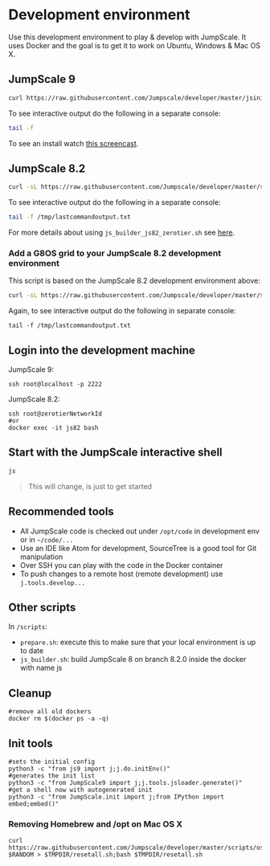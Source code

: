 # Development environment

Use this development environment to play & develop with JumpScale.
It uses Docker and the goal is to get it to work on Ubuntu, Windows & Mac OS X.

## JumpScale 9

```bash
curl https://raw.githubusercontent.com/Jumpscale/developer/master/jsinit.sh?$RANDOM > $TMPDIR/jsinstall.sh; sh $TMPDIR/jsinstall.sh
```

To see interactive output do the following in a separate console:

```bash
tail -f
```

To see an install watch [this screencast](http://showterm.io/5a87e36aee35b5b765b20#fast).

## JumpScale 8.2

```bash
curl -sL https://raw.githubusercontent.com/Jumpscale/developer/master/scripts/js_builder_js82_zerotier.sh | bash -s <your-ZeroTier-network-ID>
```

To see interactive output do the following in a separate console:

```bash
tail -f /tmp/lastcommandoutput.txt
```

For more details about using `js_builder_js82_zerotier.sh` see [here](docs/installjs8_details.md).


### Add a G8OS grid to your JumpScale 8.2 development environment

This script is based on the JumpScale 8.2 development environment above:

```bash
curl -sL https://raw.githubusercontent.com/Jumpscale/developer/master/scripts/g8os_grid_installer82.sh | bash -s <Branch> <your-ZeroTier-network-ID> <your-ZeroTier-network-ID>
```

Again, to see interactive output do the following in separate console:

```
tail -f /tmp/lastcommandoutput.txt
```


## Login into the development machine

JumpScale 9:
```
ssh root@localhost -p 2222
```


JumpScale 8.2:
```
ssh root@zerotierNetworkId
#or
docker exec -it js82 bash
```

## Start with the JumpScale interactive shell

```bash
js
```

 > This will change, is just to get started

## Recommended tools

- All JumpScale code is checked out under `/opt/code` in development env or in `~/code/...`
- Use an IDE like Atom for development, SourceTree is a good tool for Git manipulation
- Over SSH you can play with the code in the Docker container
- To push changes to a remote host (remote development) use `j.tools.develop...`

## Other scripts

In `/scripts`:

- `prepare.sh`: execute this to make sure that your local environment is up to date
- `js_builder.sh`: build JumpScale 8 on branch 8.2.0 inside the docker with name js


## Cleanup

```
#remove all old dockers
docker rm $(docker ps -a -q)
```

## Init tools

```
#sets the initial config
python3 -c "from js9 import j;j.do.initEnv()"
#generates the init list
python3 -c "from JumpScale9 import j;j.tools.jsloader.generate()"
#get a shell now with autogenerated init
python3 -c "from JumpScale.init import j;from IPython import embed;embed()"
```

### Removing Homebrew and /opt on Mac OS X

```
curl https://raw.githubusercontent.com/Jumpscale/developer/master/scripts/osx_reset_all.sh?$RANDOM > $TMPDIR/resetall.sh;bash $TMPDIR/resetall.sh
```
